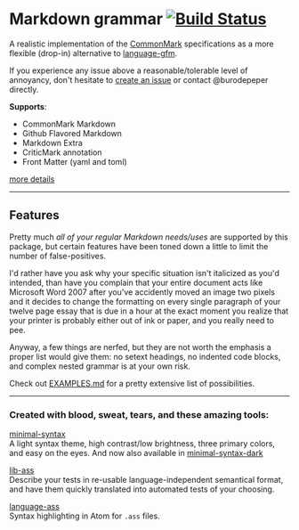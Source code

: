 # Markdown grammar [![Build Status](https://travis-ci.org/burodepeper/language-markdown.svg?branch=master)](https://travis-ci.org/burodepeper/language-markdown)

A realistic implementation of the [CommonMark](http://www.commonmark.org/) specifications as a more flexible (drop-in) alternative to [language-gfm](https://github.com/atom/language-gfm/).

If you experience any issue above a reasonable/tolerable level of annoyancy, don't hesitate to [create an issue](issues/new/) or contact @burodepeper directly.

**Supports**:

- CommonMark Markdown
- Github Flavored Markdown
- Markdown Extra
- CriticMark annotation
- Front Matter (yaml and toml)

[more details](STATUS.md)

---

## Features

Pretty much _all of your regular Markdown needs/uses_ are supported by this package, but certain features have been toned down a little to limit the number of false-positives.

I'd rather have you ask why your specific situation isn't italicized as you'd intended, than have you complain that your entire document acts like Microsoft Word 2007 after you've accidently moved an image two pixels and it decides to change the formatting on every single paragraph of your twelve page essay that is due in a hour at the exact moment you realize that your printer is probably either out of ink or paper, and you really need to pee.

Anyway, a few things are nerfed, but they are not worth the emphasis a proper list would give them: no setext headings, no indented code blocks, and complex nested grammar is at your own risk.

Check out [EXAMPLES.md](EXAMPLES.md) for a pretty extensive list of possibilities.

---

### Created with blood, sweat, tears, and these amazing tools:

[minimal-syntax](https://atom.io/packages/minimal-syntax)<br>
A light syntax theme, high contrast/low brightness, three primary colors, and easy on the eyes. And now also available in [minimal-syntax-dark](https://atom.io/packages/minimal-syntax-dark)

[lib-ass](https://www.npmjs.org/packages/lib-ass)<br>
Describe your tests in re-usable language-independent semantical format, and have them quickly translated into automated tests of your choosing.

[language-ass](https://github.com/burodepeper/language-ass/)<br>
Syntax highlighting in Atom for `.ass` files.
